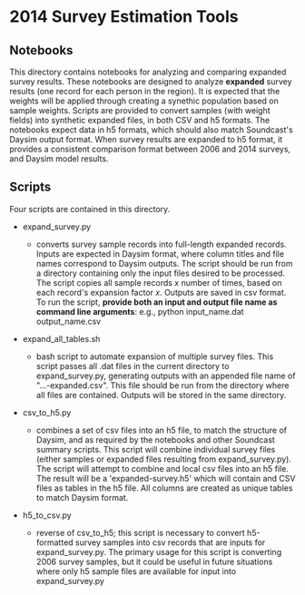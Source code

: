 # 2014 Survey Estimation Tools

## Notebooks
This directory contains notebooks for analyzing and comparing expanded survey results.
These notebooks are designed to analyze **expanded** survey results (one record for each person in the region).
It is expected that the weights will be applied through creating a synethic population based on sample weights.
Scripts are provided to convert samples (with weight fields) into synthetic expanded files, in both CSV and h5 formats.
The notebooks expect data in h5 formats, which should also match Soundcast's Daysim output format. 
When survey results are expanded to h5 format, it provides a consistent comparison format between 2006 and 2014 surveys,
and Daysim model results. 

## Scripts
Four scripts are contained in this directory. 

- expand_survey.py
	- converts survey sample records into full-length expanded records. Inputs are expected in 
	Daysim format, where column titles and file names correspond to Daysim outputs. The script should be
	run from a directory containing only the input files desired to be processed. The script copies all sample records
	*x* number of times, based on each record's expansion factor *x*. Outputs are saved in csv format. To run the script,
	**provide both an input and output file name as command line arguments**: e.g., python input_name.dat output_name.csv

- expand_all_tables.sh  
	- bash script to automate expansion of multiple survey files. This script passes all .dat files in the current directory to expand_survey.py, generating outputs with an appended file name of "...-expanded.csv". This file should be run from the directory where all files are contained. Outputs will be stored in the same directory. 

- csv_to_h5.py
	- combines a set of csv files into an h5 file, to match the structure of Daysim, and as required by the notebooks and other Soundcast summary scripts. This script will combine individual survey files (either samples or expanded files resulting from expand_survey.py). The script will attempt to combine and local csv files into an h5 file. The result will be a 'expanded-survey.h5' which will contain and CSV files as tables in the h5 file. All columns are created as unique tables to match Daysim format.

- h5_to_csv.py
	- reverse of csv_to_h5; this script is necessary to convert h5-formatted survey samples into csv records that are inputs for expand_survey.py. The primary usage for this script is converting 2006 survey samples, but it could be useful in future situations where only h5 sample files are available for input into expand_survey.py  